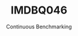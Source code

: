 ---
layout: docu
title: IMDBQ046
subtitle: Continuous Benchmarking
selected: IMDB
expanded: Benchmarking
benchmark: /individual_results/IMDBQ046.html
---
